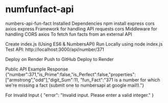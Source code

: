 # numfunfact-api
numbers-api-fun-fact
Installed Dependencies
npm install express cors axios express Framework for handling API requests cors Middleware for handling CORS axios To fetch fun facts from an external API

Create index.js (Using ES6 & NumbersAPI)
Run Locally using node index.js
Test API: http://localhost:3000/api/number/371

Deploy on Render
Push to GitHub Deploy to Render

Public API Example Response
{"number":371,"is_Prime":false,"is_Perfect":false,"properties":["armstrong","odd"],"digit_Sum":11, "fun_Fact":"371 is a number for which we're missing a fact (submit one to numbersapi at google mail!)."}

For Invalid Input
{ "error": "Invalid input. Please enter a valid integer." }
